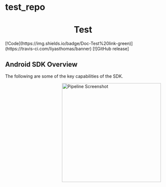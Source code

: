 # test_repo

<h1 align=center> Test </h1>
[!Code](https://img.shields.io/badge/Doc-Test%20link-green)](https://travis-ci.com/liyasthomas/banner) [![GitHub release]


## Android SDK Overview

The following are some of the key capabilities of the SDK.

<img src="android-sdk-info/res/IAB_Cert.png" alt="Pipeline Screenshot" height="320" width="320" align="right">



